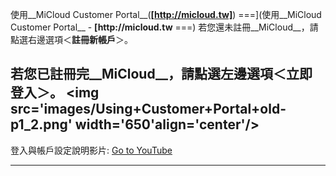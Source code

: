 

使用__MiCloud Customer Portal__(__[http://micloud.tw]__)
===](使用__MiCloud Customer Portal__ - __[http://micloud.tw__
===)
若您還未註冊__MiCloud__，請點選右邊選項＜__註冊新帳戶__＞。


若您已註冊完__MiCloud__，請點選左邊選項＜__立即登入__＞。
<img src='images/Using+Customer+Portal+old-p1_2.png' width='650'align='center'/>
----
登入與帳戶設定說明影片: [Go to YouTube](http://www.youtube.com/v/zZplInDhTvc&hl=en&fs=1&rel=0)





----
